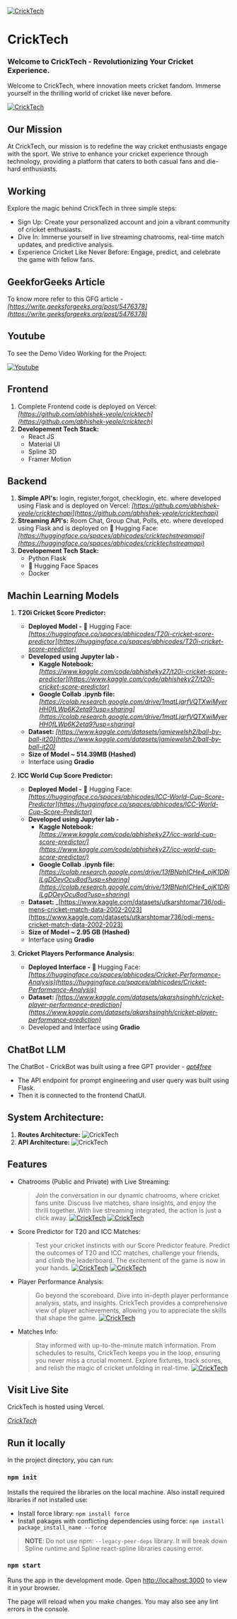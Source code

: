 [![CrickTech](https://cricktech.vercel.app/static/media/Road_Sense-removebg-preview.b109c5d8d6d88f54cabe.png)](https://cricktech.vercel.app/)
# CrickTech
### Welcome to CrickTech - Revolutionizing Your Cricket Experience.

Welcome to CrickTech, where innovation meets cricket fandom. Immerse yourself in the thrilling world of cricket like never before.

[![CrickTech](https://lh3.googleusercontent.com/u/0/drive-viewer/AK7aPaDzb3Tq0LeMeKVqTdl9k_D8be6ouRxs_ferNbs0HQpWeLXO1xY-lj4xtHrCHvR0RbWQiIXvFJazo2DTMX7iFY3oUwRrEA=w1960-h4012)](https://cricktech.vercel.app/)

## Our Mission

At CrickTech, our mission is to redefine the way cricket enthusiasts engage with the sport. We strive to enhance your cricket experience through technology, providing a platform that caters to both casual fans and die-hard enthusiasts.

## Working
Explore the magic behind CrickTech in three simple steps:
- Sign Up: Create your personalized account and join a vibrant community of cricket enthusiasts.
- Dive In: Immerse yourself in live streaming chatrooms, real-time match updates, and predictive analysis.
- Experience Cricket Like Never Before: Engage, predict, and celebrate the game with fellow fans.

## GeekforGeeks Article
To know more refer to this GFG article - _[https://write.geeksforgeeks.org/post/5476378](https://write.geeksforgeeks.org/post/5476378)_

## Youtube
To see the Demo Video Working for the Project:

[![Youtube](https://img.youtube.com/vi/gTrvaIQp_sg/0.jpg)](https://www.youtube.com/watch?v=gTrvaIQp_sg)

## Frontend
1. Complete Frontend code is deployed on Vercel: _[https://github.com/abhishek-yeole/cricktech](https://github.com/abhishek-yeole/cricktech)_
2. **Developement Tech Stack:**
   - React JS
   - Material UI
   - Spline 3D
   - Framer Motion

## Backend
1. **Simple API's:** login, register,forgot, checklogin, etc. where developed using Flask and is deployed on Vercel: _[https://github.com/abhishek-yeole/cricktechapi](https://github.com/abhishek-yeole/cricktechapi)_
2. **Streaming API's:** Room Chat, Group Chat, Polls, etc. where developed using Flask and is deployed on 🤗 Hugging Face: _[https://huggingface.co/spaces/abhicodes/cricktechstreamapi](https://huggingface.co/spaces/abhicodes/cricktechstreamapi)_
3. **Developement Tech Stack:**
   - Python Flask
   - 🤗 Hugging Face Spaces
   - Docker


## Machin Learning Models
1. **T20i Cricket Score Predictor:**
   - **Deployed Model -** 🤗 Hugging Face: _[https://huggingface.co/spaces/abhicodes/T20i-cricket-score-predictor](https://huggingface.co/spaces/abhicodes/T20i-cricket-score-predictor)_
   - **Developed using Jupyter lab -**
     - **Kaggle Notebook:** _[https://www.kaggle.com/code/abhisheky27/t20i-cricket-score-predictor](https://www.kaggle.com/code/abhisheky27/t20i-cricket-score-predictor)_
     - **Google Collab .ipynb file:** _[https://colab.research.google.com/drive/1mqtLjarfVQTXwiMyerHH0fLWp6K2eta9?usp=sharing](https://colab.research.google.com/drive/1mqtLjarfVQTXwiMyerHH0fLWp6K2eta9?usp=sharing)_
   - **Dataset:** _[https://www.kaggle.com/datasets/jamiewelsh2/ball-by-ball-it20](https://www.kaggle.com/datasets/jamiewelsh2/ball-by-ball-it20)_
   - **Size of Model ~ 514.39MB (Hashed)**
   - Interface using **Gradio**

2. **ICC World Cup Score Predictor:**
   - **Deployed Model -** 🤗 Hugging Face: _[https://huggingface.co/spaces/abhicodes/ICC-World-Cup-Score-Predictor](https://huggingface.co/spaces/abhicodes/ICC-World-Cup-Score-Predictor)_
   - **Developed using Jupyter lab -**
     - **Kaggle Notebook:** _[https://www.kaggle.com/code/abhisheky27/icc-world-cup-score-predictor/](https://www.kaggle.com/code/abhisheky27/icc-world-cup-score-predictor/)_
     - **Google Collab .ipynb file:** _[https://colab.research.google.com/drive/13fBNphICHe4_ojK1DRiILgDOeyOcu8od?usp=sharing](https://colab.research.google.com/drive/13fBNphICHe4_ojK1DRiILgDOeyOcu8od?usp=sharing)_
   - **Dataset:** _[https://www.kaggle.com/datasets/utkarshtomar736/odi-mens-cricket-match-data-2002-2023](https://www.kaggle.com/datasets/utkarshtomar736/odi-mens-cricket-match-data-2002-2023)
   - **Size of Model ~ 2.95 GB (Hashed)**
   - Interface using **Gradio**

3. **Cricket Players Performance Analysis:**
   - **Deployed Interface -** 🤗 Hugging Face: _[https://huggingface.co/spaces/abhicodes/Cricket-Performance-Analysis](https://huggingface.co/spaces/abhicodes/Cricket-Performance-Analysis)_
   - **Dataset:** _[https://www.kaggle.com/datasets/akarshsinghh/cricket-player-performance-prediction](https://www.kaggle.com/datasets/akarshsinghh/cricket-player-performance-prediction)_
   - Developed and Interface using **Gradio**

## ChatBot LLM
The ChatBot - CrickBot was built using a free GPT provider - _[gpt4free](https://pypi.org/project/gpt4free/0.0.2.6/)_
   - The API endpoint for prompt engineering and user query was built using Flask.
   - Then it is connected to the frontend ChatUI.

## **System Architecture:**
1. **Routes Architecture:**
   ![CrickTech](https://lh3.googleusercontent.com/u/0/drive-viewer/AK7aPaBhTOKQ2G7VzGU8tCPKPGFUQmc_Tez9oRbjDZfxHfFhm2m8WGfAhjd-5faqsjbPGcnuRs4XsAdEn0yoJkpylK6VXaFfkw=w8462-h10071)
2. **API Architecture:**
   ![CrickTech](https://lh3.googleusercontent.com/u/0/drive-viewer/AK7aPaCcNq1exlmWGU229fiu68DIENmadIcx1mTa85WWbMfWjM8LO2-zaCxqSSHiBXnj9jMMCacB9X7-UE9P3pE0TWfzCxZljg=w1607-h4012)


## Features

- Chatrooms (Public and Private) with Live Streaming:
  > Join the conversation in our dynamic chatrooms, where cricket fans unite. Discuss live matches, share insights, and enjoy the thrill together. With live streaming integrated, the action is just a click away.
[![CrickTech](https://lh3.googleusercontent.com/u/0/drive-viewer/AK7aPaBkdZJ7oxGciB_-AOHrdvSuSofCADbPTwZV91oNJlZOoR4vwDK0GuAjYs3pK8vKJET4f7-Nm31JABWFFxJ0rfsHT_PX1g=w1960-h4012)](https://cricktech.vercel.app/)
[![CrickTech](https://lh3.googleusercontent.com/u/0/drive-viewer/AK7aPaCl5i_ggTc3xLMdwOvVd9c74v4hmTPxCXhPEZN_pKA4TsqsVcqeqRKwLjwluhdU1FKBOeHAZdE5Gy8UklRPEvdrjeasng=w1960-h4012)](https://cricktech.vercel.app/)

-  Score Predictor for T20 and ICC Matches:
   > Test your cricket instincts with our Score Predictor feature. Predict the outcomes of T20 and ICC matches, challenge your friends, and climb the leaderboard. The excitement of the game is now in your hands.
[![CrickTech](https://lh3.googleusercontent.com/u/0/drive-viewer/AK7aPaDrE7jLM1XTZfrMSDU_vtCusxnxBSJ7evOg7cbb1I8_3fFSUJ26e83d9FiCvgz3zF7OGoEZLejDyvIcu6kkqjQXeV868Q=w1960-h4012)](https://cricktech.vercel.app/)
[![CrickTech](https://lh3.googleusercontent.com/u/0/drive-viewer/AK7aPaCDMSBSf2vju8R4_vSdY_ulQohnHB_biqjPEFeqY8rjK6W1F7rPnfNUdu7uxYRWAxgVD4daI0fISVBvig6JoaURARxaag=w1960-h4012)](https://cricktech.vercel.app/)

- Player Performance Analysis:
  > Go beyond the scoreboard. Dive into in-depth player performance analysis, stats, and insights. CrickTech provides a comprehensive view of player achievements, allowing you to appreciate the skills that shape the game.
[![CrickTech](https://lh3.googleusercontent.com/u/0/drive-viewer/AK7aPaCSsQaaPFu_adLpI8TMsyFO4n47IF9NbWULfiqsjsvRCW-laacCa7pr8jJ9m_ifJ1DpIebQOc49lRlzK0AIMeHvkE-UEQ=w1960-h4012)](https://cricktech.vercel.app/)

- Matches Info:
  > Stay informed with up-to-the-minute match information. From schedules to results, CrickTech keeps you in the loop, ensuring you never miss a crucial moment. Explore fixtures, track scores, and relish the magic of cricket unfolding in real-time.
[![CrickTech](https://lh3.googleusercontent.com/u/0/drive-viewer/AK7aPaAw346C8SHAfyJsKViiTj-3Ny-qJ8dfuPUnUKY_fUF7Gp7-RY4kqFYTetP1fny_WguhBKay8wfPv36jf_F1g9BRfI4XSQ=w1960-h4012)](https://cricktech.vercel.app/)

## Visit Live Site

CrickTech is hosted using Vercel.

_[CrickTech](https://cricktech.vercel.app/)_


## Run it locally

In the project directory, you can run:

### `npm init`

Installs the required the libraries on the local machine. Also install required libraries if not installed use:

- Install force library: `npm install force`
- Install pakages with conflicting dependencies using force: `npm install package_install_name --force`

> **NOTE**: Do not use npm: `--legacy-peer-deps` library. It will break down Spline runtime and Spline react-spline libraries causing error.

### `npm start`

Runs the app in the development mode. Open [http://localhost:3000](http://localhost:3000) to view it in your browser.

The page will reload when you make changes. You may also see any lint errors in the console.
